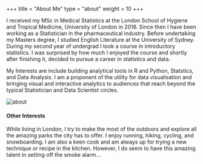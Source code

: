 +++
title = "About Me"
type = "about"
weight = 10
+++

I received my MSc in Medical Statistics at the London School of Hygiene and Tropical Medicine, University of London in 2016. Since then I have been working as a Statistician in the pharmaceutical industry. Before undertaking my Masters degree, I studied English Literature at the University of Sydney. During my second year of undergrad I took a course in introductory statistics. I was surprised by how much I enjoyed the course and shortly after finishing it, decided to pursue a career in statistics and data.

My Interests are include building analytical tools in R and Python, Statstics, and Data Analysis. I am a proponent of the utility for data visualisation and bringing visual and interactive analytics to audiences that reach beyond the typical Statistician and Data Scientist circles.


![about](/images/img1.jpg)

#### Other Interests

While living in London, I try to make the most of the outdoors and explore all the amazing parks the city has to offer. I enjoy running, hiking, cycling, and snowboarding. I am also a keen cook and am always up for trying a new technique or recipe in the kitchen. However, I do seem to have this amazing talent in setting off the smoke alarm...

